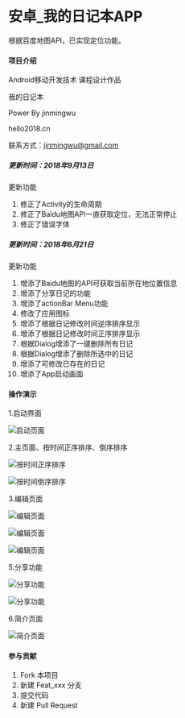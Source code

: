 # 安卓_我的日记本APP

根据百度地图API，已实现定位功能。

#### 项目介绍
Android移动开发技术 课程设计作品

我的日记本

Power By jinmingwu

hello2018.cn

联系方式：jinmingwu@gmail.com


##### 更新时间：2018年9月13日

更新功能

1. 修正了Activity的生命周期
2. 修正了Baidu地图API一直获取定位，无法正常停止
3. 修正了错误字体

##### 更新时间：2018年6月21日

更新功能

1. 增添了Baidu地图的API可获取当前所在地位置信息
2. 增添了分享日记的功能
3. 增添了actionBar Menu功能
4. 修改了应用图标
5. 增添了根据日记修改时间逆序排序显示
6. 增添了根据日记修改时间正序排序显示
7. 根据Dialog增添了一键删除所有日记
8. 根据Dialog增添了删除所选中的日记
9. 增添了可修改已存在的日记
10. 增添了App启动画面

#### 操作演示

1.启动界面

![启动页面](pic/启动.png)

2.主页面、按时间正序排序、倒序排序

![按时间正序排序](pic/正序.png)

![按时间倒序排序](pic/倒序.png)

3.编辑页面

![编辑页面](pic/编辑0.png)

![编辑页面](pic/编辑1.png)

![编辑页面](pic/编辑2.png)

5.分享功能

![分享功能](pic/分享1.png)

![分享功能](pic/分享2.png)

6.简介页面

![简介页面](pic/作品简介页面.png)

#### 参与贡献

1. Fork 本项目
2. 新建 Feat_xxx 分支
3. 提交代码
4. 新建 Pull Request
